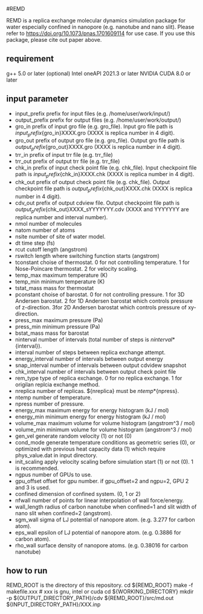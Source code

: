 #REMD

REMD is a replica exchange molecular dynamics simulation package for water especially confined in nanopore (e.g. nanotube and nano slit).
Please refer to https://doi.org/10.1073/pnas.1701609114 for use case.
If you use this package, please cite out paper above.

## requirement
g++ 5.0 or later
(optional)
Intel oneAPI 2021.3 or later
NVIDIA CUDA 8.0 or later

## input parameter
- input_prefix
  prefix for input files (e.g. /home/user/work/input/)
- output_prefix
  prefix for output files (e.g. /home/user/work/output/)
- gro_in
  prefix of input gro file (e.g. gro_file). Input gro file path is ${input_prefix}${gro_in}XXXX.gro (XXXX is replica number in 4 digit).
- gro_out
  prefix of output gro file (e.g. gro_file). Output gro file path is ${output_prefix}${gro_out}XXXX.gro (XXXX is replica number in 4 digit).
- trr_in
  prefix of input trr file (e.g. trr_file)
- trr_out
  prefix of output trr file (e.g. trr_file)
- chk_in
  prefix of input check point file (e.g. chk_file). Input checkpoint file path is ${input_prefix}${chk_in}XXXX.chk (XXXX is replica number in 4 digit).
- chk_out
  prefix of output check point file (e.g. chk_file). Output checkpoint file path is ${output_prefix}${chk_out}XXXX.chk (XXXX is replica number in 4 digit).
- cdv_out
  prefix of output cdview file. Output checkpoint file path is ${output_prefix}${chk_out}XXXX_sYYYYYYY.cdv (XXXX and YYYYYYY are replica number and interval number).
- nmol
  number of molecules
- natom
  number of atoms
- nsite
  number of site of water model.
- dt
  time step (fs)
- rcut
  cutoff length (angstrom)
- rswitch
  length where switching function starts (angstrom)
- tconstant
  choise of thermostat. 0 for not controlling temperature. 1 for Nose-Poincare thermostat. 2 for velocity scaling.
- temp_max
  maximum temperature (K)
- temp_min
  minimum temperature (K)
- tstat_mass
  mass for thermostat
- pconstant
  choise of barostat. 0 for not controlling pressure. 1 for 3D Andersen barostat. 2 for 1D Andersen barostat which controls pressure of z-direction. 3for 2D Andersen barostat which controls pressure of xy-direction.
- press_max
  maximum pressure (Pa)
- press_min
  minimum pressure (Pa)
- bstat_mass
  mass for barostat
- ninterval
  number of intervals (total number of steps is ${ninterval}*${interval}).
- interval
  number of steps between replica exchange attempt.
- energy_interval
  number of intervals between output energy
- snap_interval
  number of intervals between output cdvidew snapshot
- chk_interval
  number of intervals between output check point file
- rem_type
  type of replica exchange. 0 for no replica exchange. 1 for origilan replcia exchange method.
- nreplica
  number of replicas. ${nreplica} must be ${ntemp}*${npress}.
- ntemp
  number of temperature.
- npress
  number of pressure.
- energy_max
  maximum energy for energy histogram (kJ / mol)
- energy_min
  minimum energy for energy histogram (kJ / mol)
- volume_max
  maximum volume for volume histogram (angstrom^3 / mol)
- volume_min
  minimum volume for volume histogram (angstrom^3 / mol)
- gen_vel
  generate random velocity (1) or not (0)
- cond_mode
  generate temperature conditions as geometric series (0), or optimized with previous heat capacity data (1) which require phys_value.dat in input directory.
- init_scaling
  apply velocity scaling before simulation start (1) or not (0). 1 is recommended.
- ngpus
  number of GPUs to use.
- gpu_offset
  offset for gpu number. if gpu_offset=2 and ngpu=2, GPU 2 and 3 is used.
- confined
  dimension of confined system. (0, 1 or 2)
- nfwall
  number of points for linear interpolation of wall force/energy.
- wall_length
  radius of carbon nanotube when confined=1 and slit width of nano slit when confined=2 (angstrom).
- sgm_wall
  sigma of LJ potential of nanopore atom. (e.g. 3.277 for carbon atom).
- eps_wall
  epsilon of LJ potential of nanopore atom. (e.g. 0.3886 for carbon atom).
- rho_wall
  surface density of nanopore atoms. (e.g. 0.38016 for carbon nanotube)

## how to run
REMD_ROOT is the directory of this repository.
cd ${REMD_ROOT}
make -f makefile.xxx # xxx is gnu, intel or cuda
cd ${WORKING_DIRECTORY}
mkdir -p ${OUTPUT_DIRECTORY_PATH}/cdv
${REMD_ROOT}/src/md.out ${INPUT_DIRECTORY_PATH}/XXX.inp